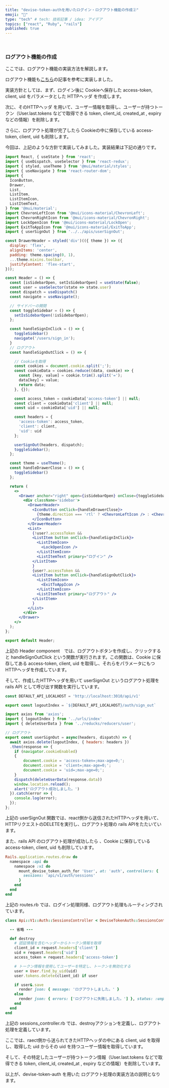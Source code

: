 ```yaml
---
title: "devise-token-authを用いたログイン・ログアウト機能の作成②"
emoji: "👏"
type: "tech" # tech: 技術記事 / idea: アイデア
topics: ["react", "Ruby", "rails"]
published: true
---
```


&nbsp;
### **ログアウト機能の作成**

ここでは、ログアウト機能の実装方法を解説します。

ログアウト機能も[こちら](https://qiita.com/tomokazu0112/items/5fdd6a51a84c520c45b5#%E3%82%B5%E3%82%A4%E3%83%B3%E3%82%A2%E3%82%A6%E3%83%88)の記事を参考に実装しました。

実装方針としては、まず、ログイン後に Cookieへ保存した access-token, client, uid をパラメータとした HTTPヘッダ を作成します。

次に、そのHTTPヘッダ を用いて、ユーザー情報を取得し、ユーザーが持つトークン（User.last.tokens などで取得できる token, client_id, created_at , expiry などの情報）を削除します。

さらに、ログアウト処理が完了したら Cookieの中に保存している access-token, client, uid も削除します。

今回は、上記のような方針で実装してみました。実装結果は下記の通りです。



```jsx:frontend/src/components/modules/Header.jsx
import React, { useState } from 'react';
import { useDispatch, useSelector } from 'react-redux';
import { styled, useTheme } from '@mui/material/styles';
import { useNavigate } from 'react-router-dom';
import {
  IconButton,
  Drawer,
  List,
  ListItem,
  ListItemIcon,
  ListItemText,
} from '@mui/material';
import ChevronLeftIcon from '@mui/icons-material/ChevronLeft';
import ChevronRightIcon from '@mui/icons-material/ChevronRight';
import LockOpenIcon from '@mui/icons-material/LockOpen';
import ExitToAppIcon from '@mui/icons-material/ExitToApp';
import { userSignOut } from '../../apis/userSignOut';

const DrawerHeader = styled('div')(({ theme }) => ({
  display: 'flex',
  alignItems: 'center',
  padding: theme.spacing(0, 1),
  ...theme.mixins.toolbar,
  justifyContent: 'flex-start',
}));

const Header = () => {
  const [isSidebarOpen, setIsSidebarOpen] = useState(false);
  const user = useSelector(state => state.user)
  const dispatch = useDispatch()
  const navigate = useNavigate();

  // サイドバーの開閉
  const toggleSidebar = () => {
    setIsSidebarOpen(!isSidebarOpen);
  };

  const handleSignInClick = () => {
    toggleSidebar()
    navigate('/users/sign_in');
  }
  // ログアウト
  const handleSignOutClick = () => {

    // Cookieを取得
    const cookies = document.cookie.split(';');
    const cookieData = cookies.reduce((data, cookie) => {
      const [key, value] = cookie.trim().split('=');
      data[key] = value;
      return data;
    }, {});

    const access_token = cookieData['access-token'] || null;
    const client = cookieData['client'] || null;
    const uid = cookieData['uid'] || null;

    const headers = {
      'access-token': access_token,
      'client': client,
      'uid': uid
    };

    userSignOut(headers, dispatch);
    toggleSidebar();
  };

  const theme = useTheme();
  const handleDrawerClose = () => {
    toggleSidebar()
  };

  return (
    <>
      <Drawer anchor="right" open={isSidebarOpen} onClose={toggleSidebar}>
        <div className='sidebar'>
          <DrawerHeader>
            <IconButton onClick={handleDrawerClose}>
              {theme.direction === 'rtl' ? <ChevronLeftIcon /> : <ChevronRightIcon />}
            </IconButton>
          </DrawerHeader>
          <List>
            {!user?.accessToken &&
            <ListItem button onClick={handleSignInClick}>
              <ListItemIcon>
                <LockOpenIcon />
              </ListItemIcon>
              <ListItemText primary="ログイン" />
            </ListItem>
            }
            {user?.accessToken &&
            <ListItem button onClick={handleSignOutClick}>
              <ListItemIcon>
                <ExitToAppIcon />
              </ListItemIcon>
              <ListItemText primary="ログアウト" />
            </ListItem>
            }
          </List>
        </div>
      </Drawer>
    </>
  );
};

export default Header;
```

上記の Header component　では、ログアウトボタンを作成し、クリックすると handleSignOutClick という関数が実行されます。この関数は、Cookie に保存してある access-token, client, uid を取得し、それらをパラメータにもつHTTPヘッダを作成しています。

そして、作成したHTTPヘッダを用いて userSignOut というログアウト処理をrails API として呼び出す関数を実行しています。



```jsx:frontend/src/urls/index.js
const DEFAULT_API_LOCALHOST = 'http://localhost:3010/api/v1'

export const logoutIndex = `${DEFAULT_API_LOCALHOST}/auth/sign_out`
```



```jsx:frontend/src/apis/userSignOut.js
import axios from 'axios';
import { logoutIndex } from '../urls/index'
import { deleteUserData } from '../reducks/reducers/user';

// ログアウト
export const userSignOut = async(headers, dispatch) => {
  await axios.delete(logoutIndex, { headers: headers })
  .then(response => {
    if (navigator.cookieEnabled)
    {
        document.cookie = 'access-token=;max-age=0;';
        document.cookie = 'client=;max-age=0;';
        document.cookie = 'uid=;max-age=0;';
    }
    dispatch(deleteUserData(response.data))
    window.location.reload();
    alert('ログアウト成功しました。')
  }).catch(error => {
    console.log(error);
  });
};
```

上記の userSignOut 関数では、react側から送信されたHTTPヘッダを用いて、HTTPリクエストのDELETEを実行し、ログアウト処理の rails APIをたたいています。

また、rails API のログアウト処理が成功したら 、Cookie に保存している access-token, client, uid  も削除しています。



```ruby:config/routes.rb
Rails.application.routes.draw do
  namespace :api do
    namespace :v1 do
      mount_devise_token_auth_for 'User', at: 'auth', controllers: {
        sessions: 'api/v1/auth/sessions'
      }
    end
  end
end
```

上記の routes.rb では、ログイン処理同様、ログアウト処理もルーティングされています。



```ruby:app/controllers/api/v1/auth/sessions_controller.rb
class Api::V1::Auth::SessionsController < DeviseTokenAuth::SessionsController

  -- 省略 ---

  def destroy
    # 認証情報を含むヘッダーからトークン情報を取得
    client_id = request.headers['client']
    uid = request.headers['uid']
    access_token = request.headers['access-token']

    # トークン情報を使用してユーザーを特定し、トークンを無効化する
    user = User.find_by_uid(uid)
    user.tokens.delete(client_id) if user

    if user&.save
      render json: { message: 'ログアウトしました。' }
    else
      render json: { errors: ['ログアウトに失敗しました。'] }, status: :unprocessable_entity
    end
  end
end
```

上記の sessions_controller.rb では、destroyアクションを定義し、ログアウト処理を定義しています。

ここでは、raect側から送られてきたHTTPヘッダの中にある client, uid を取得し、取得した uid からその uid を持つユーザー情報を取得しています。

そして、その特定したユーザーが持つトークン情報（User.last.tokens などで取得できる token, client_id, created_at , expiry などの情報）を削除しています。

以上が、devise-token-auth を用いた ログアウト処理の実装方法の説明となります。

